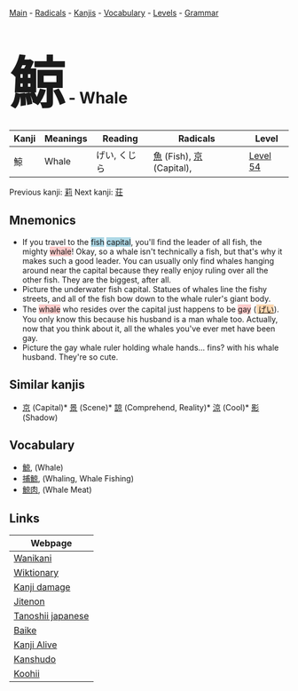 <style> bigfont {font-size: 100px}</style>
[Main](../index.md) -
[Radicals](../radicals.md) -
[Kanjis](../kanjis.md) -
[Vocabulary](../vocabulary.md) -
[Levels](../levels.md) -
[Grammar](../grammar.md)
# <bigfont> 鯨</bigfont> - Whale 

| Kanji | Meanings | Reading | Radicals | Level |
| --- | --- | --- | --- | --- |
| 鯨 | Whale | げい, くじら | [魚](../radicals/魚.md) (Fish), [京](../radicals/京.md) (Capital),  | [Level 54](../levels/wk_level54.md) |

Previous kanji: [莉](莉.md) Next kanji: [荘](荘.md) 

## Mnemonics
 * If you travel to the <span style="background-color:#ADD8E6"> fish</span> <span style="background-color:#ADD8E6"> capital</span>, you'll find the leader of all fish, the mighty <span style="background-color:#ffcccb"> whale</span>! Okay, so a whale isn't technically a fish, but that's why it makes such a good leader. You can usually only find whales hanging around near the capital because they really enjoy ruling over all the other fish. They are the biggest, after all.
* Picture the underwater fish capital. Statues of whales line the fishy streets, and all of the fish bow down to the whale ruler's giant body.
* The <span style="background-color:#ffcccb"> whale</span> who resides over the capital just happens to be <span style="background-color:#ffcccb"> gay</span> (<span style="background-color:#fed8b1"> [げい](https://jisho.org/search/げい)</span>). You only know this because his husband is a man whale too. Actually, now that you think about it, all the whales you've ever met have been gay.
* Picture the gay whale ruler holding whale hands... fins? with his whale husband. They're so cute.


## Similar kanjis
 * [京](京.md) (Capital)* [景](景.md) (Scene)* [諒](諒.md) (Comprehend, Reality)* [涼](涼.md) (Cool)* [影](影.md) (Shadow)


## Vocabulary
 * [鯨](../vocabulary/鯨.md), (Whale)
* [捕鯨](../vocabulary/鯨.md), (Whaling, Whale Fishing)
* [鯨肉](../vocabulary/鯨.md), (Whale Meat)



## Links 

| Webpage |
| --- |
| [Wanikani          ](https://www.wanikani.com/kanji/鯨) |
| [Wiktionary        ](https://en.wiktionary.org/wiki/鯨) |
| [Kanji damage      ](http://www.kanjidamage.com/kanji/search?utf8=✓&q=鯨) |
| [Jitenon           ](https://jitenon.com/kanji/鯨) |
| [Tanoshii japanese ](https://www.tanoshiijapanese.com/dictionary/kanji.cfm?k=鯨) |
| [Baike             ](https://baike.baidu.com/item/鯨) |
| [Kanji Alive       ](https://app.kanjialive.com/鯨) |
| [Kanshudo          ](https://www.kanshudo.com/searchmn?q=鯨) |
| [Koohii            ](https://kanji.koohii.com/study/kanji/鯨) |
